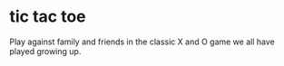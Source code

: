 # tic tac toe
Play against family and friends in the classic X and O game we all have played growing up.

